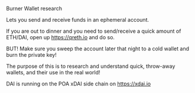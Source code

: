 Burner Wallet research

Lets you send and receive funds in an ephemeral account. 

If you are out to dinner and you need to send/receive a quick amount of ETH/DAI, open up https://qreth.io and do so. 

BUT! Make sure you sweep the account later that night to a cold wallet and burn the private key!

The purpose of this is to research and understand quick, throw-away wallets, and their use in the real world!

DAI is running on the POA xDAI side chain on https://xdai.io
